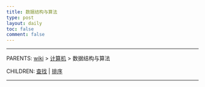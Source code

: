 ```yaml
---
title: 数据结构与算法
type: post
layout: daily
toc: false
comment: false
---
```

---
PARENTS: [wiki](/gknows/wiki) > [计算机](/gknows/计算机) > 数据结构与算法

CHILDREN: [查找](/gknows/查找) | [排序](/gknows/排序)

---
